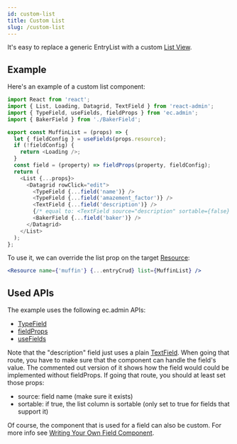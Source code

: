 ```yaml
---
id: custom-list
title: Custom List
slug: /custom-list
---
```


It's easy to replace a generic EntryList with a custom [List View](https://marmelab.com/react-admin/List.html).

## Example

Here's an example of a custom list component:

```js
import React from 'react';
import { List, Loading, Datagrid, TextField } from 'react-admin';
import { TypeField, useFields, fieldProps } from 'ec.admin';
import { BakerField } from './BakerField';

export const MuffinList = (props) => {
  let { fieldConfig } = useFields(props.resource);
  if (!fieldConfig) {
    return <Loading />;
  }
  const field = (property) => fieldProps(property, fieldConfig);
  return (
    <List {...props}>
      <Datagrid rowClick="edit">
        <TypeField {...field('name')} />
        <TypeField {...field('amazement_factor')} />
        <TextField {...field('description')} />
        {/* equal to: <TextField source="description" sortable={false} /> */}
        <BakerField {...field('baker')} />
      </Datagrid>
    </List>
  );
};
```

To use it, we can override the list prop on the target [Resource](https://marmelab.com/react-admin/Resource.html):

```jsx
<Resource name={'muffin'} {...entryCrud} list={MuffinList} />
```

## Used APIs

The example uses the following ec.admin APIs:

- [TypeField](./components#typefield)
- [fieldProps](./helpers#fieldprops)
- [useFields](./hooks#usefields)

Note that the "description" field just uses a plain [TextField](https://marmelab.com/react-admin/Fields.html#textfield). When going that route, you have to make sure that the component can handle the field's value. The commented out version of it shows how the field would could be implemented without fieldProps. If going that route, you should at least set those props:

- source: field name (make sure it exists)
- sortable: if true, the list column is sortable (only set to true for fields that support it)

Of course, the component that is used for a field can also be custom. For more info see [Writing Your Own Field Component](https://marmelab.com/react-admin/Fields.html#writing-your-own-field-component).
